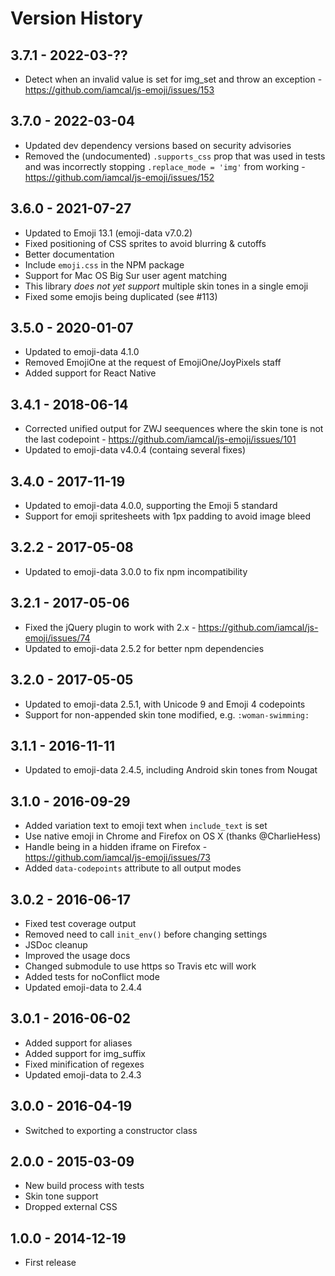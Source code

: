 # Version History

## 3.7.1 - 2022-03-??

* Detect when an invalid value is set for img_set and throw an exception - https://github.com/iamcal/js-emoji/issues/153

## 3.7.0 - 2022-03-04

* Updated dev dependency versions based on security advisories
* Removed the (undocumented) `.supports_css` prop that was used in tests and was incorrectly stopping `.replace_mode = 'img'` from working - https://github.com/iamcal/js-emoji/issues/152

## 3.6.0 - 2021-07-27

* Updated to Emoji 13.1 (emoji-data v7.0.2)
* Fixed positioning of CSS sprites to avoid blurring & cutoffs
* Better documentation
* Include `emoji.css` in the NPM package
* Support for Mac OS Big Sur user agent matching
* This library *does not yet support* multiple skin tones in a single emoji
* Fixed some emojis being duplicated (see #113)

## 3.5.0 - 2020-01-07

* Updated to emoji-data 4.1.0
* Removed EmojiOne at the request of EmojiOne/JoyPixels staff
* Added support for React Native

## 3.4.1 - 2018-06-14

* Corrected unified output for ZWJ seequences where the skin tone is not the last codepoint - https://github.com/iamcal/js-emoji/issues/101
* Updated to emoji-data v4.0.4 (containg several fixes)


## 3.4.0 - 2017-11-19

* Updated to emoji-data 4.0.0, supporting the Emoji 5 standard
* Support for emoji spritesheets with 1px padding to avoid image bleed


## 3.2.2 - 2017-05-08

* Updated to emoji-data 3.0.0 to fix npm incompatibility


## 3.2.1 - 2017-05-06

* Fixed the jQuery plugin to work with 2.x - https://github.com/iamcal/js-emoji/issues/74
* Updated to emoji-data 2.5.2 for better npm dependencies


## 3.2.0 - 2017-05-05

* Updated to emoji-data 2.5.1, with Unicode 9 and Emoji 4 codepoints
* Support for non-appended skin tone modified, e.g. `:woman-swimming:`


## 3.1.1 - 2016-11-11

* Updated to emoji-data 2.4.5, including Android skin tones from Nougat


## 3.1.0 - 2016-09-29

* Added variation text to emoji text when `include_text` is set
* Use native emoji in Chrome and Firefox on OS X (thanks @CharlieHess)
* Handle being in a hidden iframe on Firefox - https://github.com/iamcal/js-emoji/issues/73
* Added `data-codepoints` attribute to all output modes


## 3.0.2 - 2016-06-17

* Fixed test coverage output
* Removed need to call `init_env()` before changing settings
* JSDoc cleanup
* Improved the usage docs
* Changed submodule to use https so Travis etc will work
* Added tests for noConflict mode
* Updated emoji-data to 2.4.4


## 3.0.1 - 2016-06-02

* Added support for aliases
* Added support for img_suffix
* Fixed minification of regexes
* Updated emoji-data to 2.4.3


## 3.0.0 - 2016-04-19

* Switched to exporting a constructor class


## 2.0.0 - 2015-03-09

* New build process with tests
* Skin tone support
* Dropped external CSS


## 1.0.0 - 2014-12-19

* First release
